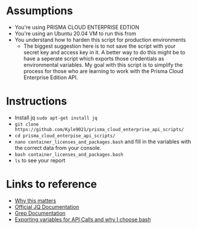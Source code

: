 # Assumptions

* You're using PRISMA CLOUD ENTERPRISE EDTION
* You're using an Ubuntu 20.04 VM to run this from
* You understand how to harden this script for production environments
  * The biggest suggestion here is to not save the script with your secret key and access key in it. A better way to do this might be to have a seperate script which exports those credentials as environmental variables. My goal with this script is to simplify the process for those who are learning to work with the Prisma Cloud Enterprise Edition API. 

# Instructions

* Install jq `sudo apt-get install jq`
* `git clone https://github.com/Kyle9021/prisma_cloud_enterprise_api_scripts/`
* `cd prisma_cloud_enterpise_api_scripts/`
*  `nano container_licenses_and_packages.bash` and fill in the variables with the correct data from your console. 
*  `bash container_licenses_and_packages.bash`
*  `ls` to see your report

# Links to reference

* [Why this matters](https://www.softwareone.com/en/blog/all-articles/2020/11/24/oracle-java-licensing)
* [Official JQ Documentation](https://stedolan.github.io/jq/manual/)
* [Grep Documentation](https://www.gnu.org/software/grep/manual/grep.html)
* [Exporting variables for API Calls and why I choose bash](https://apiacademy.co/2019/10/devops-rest-api-execution-through-bash-shell-scripting/)
